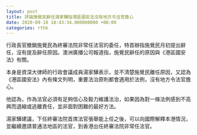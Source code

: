 ```yaml
---
layout: post
title: 評論施覺民辭任湯家驊指港區國安法沒有地方令法官擔心
date: 2020-09-18 18:43:34.000000000 +08:00
categories: rthk
---
```


行政長官撤銷施覺民為終審法院非常任法官的委任，特首辦指施覺民月初提出辭任，沒有提及辭任原因。澳洲廣播公司報道指，施覺民辭任的原因與《港區國安法》有關。

本身是資深大律師的行政會議成員湯家驊表示，並不清楚施覺民離任原因，又認為《港區國安法》內有條文列明，重要法治原則都會適用於法例，沒有地方令法官擔心。

他認為，作為法官必須有足夠信心及毅力維護法治，如果因為對一條法例感到不高興而退縮或逃離責任，並非面對困難的最好方法。

湯家驊建議，下任終審法院首席法官張舉能上任之後，可以向國際解釋本港情況，並繼續邀請普通法地區的法官，到香港出任終審法院非常任法官。
